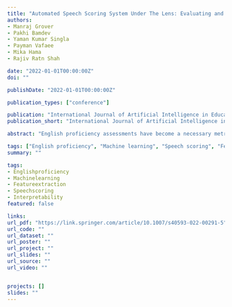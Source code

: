 ```yaml
---
title: "Automated Speech Scoring System Under The Lens: Evaluating and interpreting the linguistic cues for language proficiency"
authors:
- Manraj Grover
- Pakhi Bamdev
- Yaman Kumar Singla
- Payman Vafaee
- Mika Hama
- Rajiv Ratn Shah

date: "2022-01-01T00:00:00Z"
doi: ""

publishDate: "2022-01-01T00:00:00Z"

publication_types: ["conference"]

publication: "International Journal of Artificial Intelligence in Education"
publication_short: "International Journal of Artificial Intelligence in Education"

abstract: "English proficiency assessments have become a necessary metric for filtering and selecting prospective candidates for both academia and industry. With the rise in demand for such assessments, it has become increasingly necessary to have the automated human-interpretable results to prevent inconsistencies and ensure meaningful feedback to the second language learners. Feature-based classical approaches have been more interpretable in understanding what the scoring model learns. Therefore, in this work, we utilize classical machine learning models to formulate a speech scoring task as both a classification and a regression problem, followed by a thorough study to interpret and study the relation between the linguistic cues and the English proficiency level of the speaker. First, we extract linguist features under five categories (fluency, pronunciation, content, grammar and vocabulary, and acoustic) and train models to grade responses. In comparison, we find that the regression-based models perform equivalent to or better than the classification approach. Second, we perform ablation studies to understand the impact of each of the feature and feature categories on the performance of proficiency grading. Further, to understand individual feature contributions, we present the importance of top features on the best performing algorithm for the grading task. Third, we make use of Partial Dependence Plots and Shapley values to explore feature importance and conclude that the best performing trained model learns the underlying rubrics used for grading the dataset used in this study."

tags: ["English proficiency", "Machine learning", "Speech scoring", "Feature importance", "Classification regression"]
summary: ""

tags:
- Englishproficiency
- Machinelearning
- Featureextraction
- Speechscoring
- Interpretability
featured: false

links:
url_pdf: "https://link.springer.com/article/10.1007/s40593-022-00291-5"
url_code: ""
url_dataset: ""
url_poster: ""
url_project: ""
url_slides: ""
url_source: ""
url_video: ""


projects: []
slides: ""
---
```

